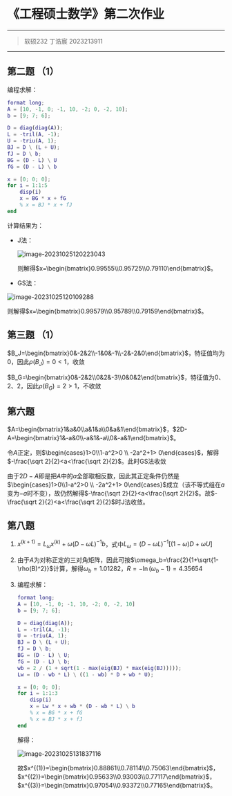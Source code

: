 # 《工程硕士数学》第二次作业

---

>   软硕232 丁浩宸 2023213911

---

## 第二题 （1）

编程求解：

```matlab
format long;
A = [10, -1, 0; -1, 10, -2; 0, -2, 10];
b = [9; 7; 6];

D = diag(diag(A));
L = -tril(A, -1);
U = -triu(A, 1);
BJ = D \ (L + U);
fJ = D \ b;
BG = (D - L) \ U
fG = (D - L) \ b

x = [0; 0; 0];
for i = 1:1:5
    disp(i)
    x = BG * x + fG
    % x = BJ * x + fJ
end
```

计算结果为：

-   J法：

    ![image-20231025120223043](C:\Users\15858\AppData\Roaming\Typora\typora-user-images\image-20231025120223043.png)

    则解得$x=\begin{bmatrix}0.99555\\0.95725\\0.79110\end{bmatrix}$。

-   GS法：

![image-20231025120109288](C:\Users\15858\AppData\Roaming\Typora\typora-user-images\image-20231025120109288.png)

则解得$x=\begin{bmatrix}0.99579\\0.95789\\0.79159\end{bmatrix}$。



## 第三题 （1）

$B_J=\begin{bmatrix}0&-2&2\\-1&0&-1\\-2&-2&0\end{bmatrix}$，特征值均为0，因此$\rho(B_J)=0<1$，收敛

$B_G=\begin{bmatrix}0&-2&2\\0&2&-3\\0&0&2\end{bmatrix}$，特征值为0、2、2，因此$\rho(B_G)=2>1$，不收敛



## 第六题

$A=\begin{bmatrix}1&a&0\\a&1&a\\0&a&1\end{bmatrix}$，$2D-A=\begin{bmatrix}1&-a&0\\-a&1&-a\\0&-a&1\end{bmatrix}$。

令$A$正定，则$\begin{cases}1>0\\1-a^2>0 \\ -2a^2+1> 0\end{cases}$，解得$-\frac{\sqrt 2}{2}<a<\frac{\sqrt 2}{2}$。此时GS法收敛

由于$2D-A$即是把$A$中的$a$全部取相反数，因此其正定条件仍然是$\begin{cases}1>0\\1-a^2>0 \\ -2a^2+1> 0\end{cases}$成立（该不等式组在$a$变为$-a$时不变），故仍然解得$-\frac{\sqrt 2}{2}<a<\frac{\sqrt 2}{2}$。故$-\frac{\sqrt 2}{2}<a<\frac{\sqrt 2}{2}$时J法收敛。



## 第八题

1.   $x^{(k+1)}=L_\omega x^{(k)}+\omega(D-\omega L)^{-1}b$，式中$L_\omega = (D-\omega L)^{-1}[(1-\omega)D+\omega U]$

2.   由于$A$为对称正定的三对角矩阵，因此可按$\omega_b=\frac{2}{1+\sqrt{1-\rho(B)^2}}$计算，解得$\omega_b=1.01282$，$R=-\ln(\omega_b-1)=4.35654$

3.   编程求解：

     ```matlab
     format long;
     A = [10, -1, 0; -1, 10, -2; 0, -2, 10]
     b = [9; 7; 6];
     
     D = diag(diag(A));
     L = -tril(A, -1);
     U = -triu(A, 1);
     BJ = D \ (L + U);
     fJ = D \ b;
     BG = (D - L) \ U;
     fG = (D - L) \ b;
     wb = 2 / (1 + sqrt(1 - max(eig(BJ) * max(eig(BJ)))));
     Lw = (D - wb * L) \ ((1 - wb) * D + wb * U);
     
     x = [0; 0; 0];
     for i = 1:1:3
         disp(i)
         x = Lw * x + wb * (D - wb * L) \ b
         % x = BG * x + fG
         % x = BJ * x + fJ
     end
     ```

     解得：

     ![image-20231025131837116](C:\Users\15858\AppData\Roaming\Typora\typora-user-images\image-20231025131837116.png)

     故$x^{(1)}=\begin{bmatrix}0.88861\\0.78114\\0.75063\end{bmatrix}$，$x^{(2)}=\begin{bmatrix}0.95633\\0.93003\\0.77117\end{bmatrix}$，$x^{(3)}=\begin{bmatrix}0.97054\\0.93372\\0.77165\end{bmatrix}$。